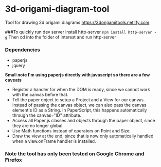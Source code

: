 # 3d-origami-diagram-tool
Tool for drawing 3d origami diagrams
https://3dorigamitools.netlify.com

###To quickly run dev server
install http-server
`npm install http-server -g`
Then cd into the folder of interest and run http-server

### Dependencies
* paperjs
* jquery

**Small note I'm using paperjs directly with javascript so there are a few caveats**
* Register a handler for when the DOM is ready, since we cannot work with the canvas before that.
* Tell the paper object to setup a Project and a View for our canvas. Instead of passing the canvas object, we can also pass the canvas element's ID as a String. In PaperScript, this happens automatically through the canvas="ID" attribute.
* Access all Paper.js classes and objects through the paper object, since they are no longer global.
* Use Math functions instead of operators on Point and Size.
* Draw the view at the end, since that is now only automatically handled when a view.onFrame handler is installed.

### Note the tool has only been tested on Google Chrome and Firefox
